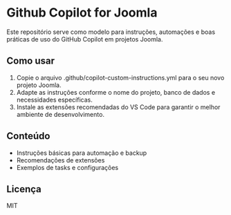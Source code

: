 # Github Copilot for Joomla

Este repositório serve como modelo para instruções, automações e boas práticas de uso do GitHub Copilot em projetos Joomla.

## Como usar

1. Copie o arquivo .github/copilot-custom-instructions.yml para o seu novo projeto Joomla.
2. Adapte as instruções conforme o nome do projeto, banco de dados e necessidades específicas.
3. Instale as extensões recomendadas do VS Code para garantir o melhor ambiente de desenvolvimento.

## Conteúdo
- Instruções básicas para automação e backup
- Recomendações de extensões
- Exemplos de tasks e configurações

## Licença
MIT
